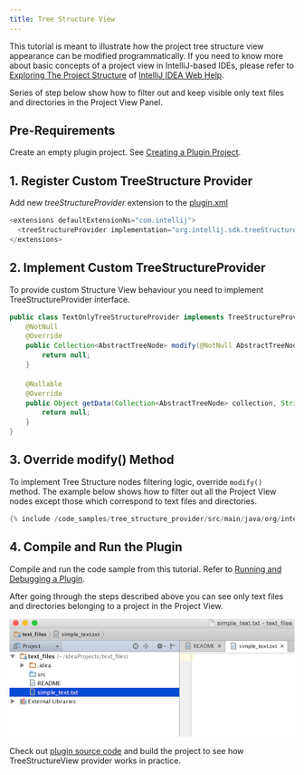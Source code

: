 ```yaml
---
title: Tree Structure View
---
```

<!-- Copyright 2000-2020 JetBrains s.r.o. and other contributors. Use of this source code is governed by the Apache 2.0 license that can be found in the LICENSE file. -->

This tutorial is meant to illustrate how the project tree structure view appearance can be modified programmatically.
If you need to know more about basic concepts of a project view in IntelliJ-based IDEs, please refer to [Exploring The Project Structure](https://www.jetbrains.com/idea/help/exploring-the-project-structure.html#d164891e120) of  [IntelliJ IDEA Web Help](https://www.jetbrains.com/idea/help/intellij-idea.html).

Series of step below show how to filter out and keep visible only text files and directories in the Project View Panel.

## Pre-Requirements

Create an empty plugin project.
See [Creating a Plugin Project](/tutorials/build_system/prerequisites.md).

## 1. Register Custom TreeStructure Provider

Add new *treeStructureProvider* extension to the [plugin.xml](https://github.com/JetBrains/intellij-sdk-code-samples/blob/master/tree_structure_provider/src/main/resources/META-INF/plugin.xml)

```java
<extensions defaultExtensionNs="com.intellij">
  <treeStructureProvider implementation="org.intellij.sdk.treeStructureProvider.TextOnlyTreeStructureProvider"/>
</extensions>
```

## 2. Implement Custom TreeStructureProvider

To provide custom Structure View behaviour you need to implement TreeStructureProvider interface.

```java
public class TextOnlyTreeStructureProvider implements TreeStructureProvider {
    @NotNull
    @Override
    public Collection<AbstractTreeNode> modify(@NotNull AbstractTreeNode parent, @NotNull Collection<AbstractTreeNode> children, ViewSettings settings) {
        return null;
    }

    @Nullable
    @Override
    public Object getData(Collection<AbstractTreeNode> collection, String s) {
        return null;
    }
}
```

## 3. Override modify() Method

To implement Tree Structure nodes filtering logic, override `modify()` method.
The example below shows how to filter out all the Project View nodes except those which correspond to text files and directories.

```java
{% include /code_samples/tree_structure_provider/src/main/java/org/intellij/sdk/treeStructureProvider/TextOnlyTreeStructureProvider.java %}
```

## 4. Compile and Run the Plugin

Compile and run the code sample from this tutorial.
Refer to [Running and Debugging a Plugin](/basics/getting_started/running_and_debugging_a_plugin.md).

After going through the steps described above you can see only text files and directories belonging to a project in the Project View.

![Text Files](tree_structure_view/img/text_only.png)


Check out [plugin source code](https://github.com/JetBrains/intellij-sdk-code-samples/tree/master/tree_structure_provider) and build the project to see how TreeStructureView provider works in practice.

